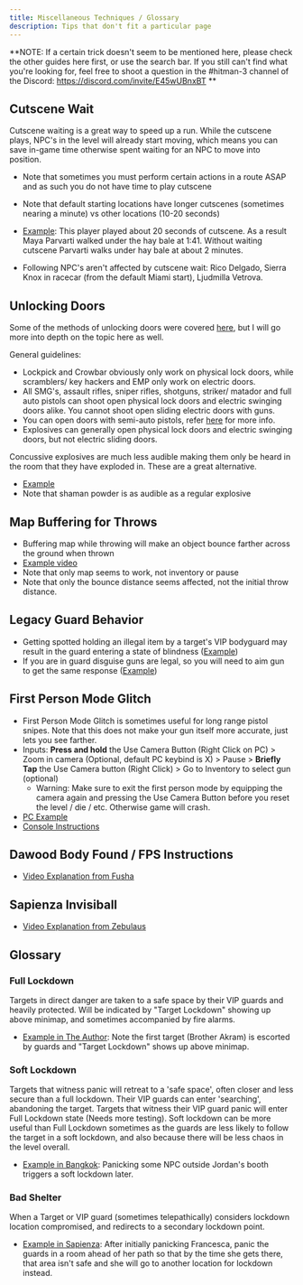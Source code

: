 ```yaml
---
title: Miscellaneous Techniques / Glossary
description: Tips that don't fit a particular page
---
```


**NOTE: If a certain trick doesn't seem to be mentioned here, please check the other guides here first, or use the search bar.
If you still can't find what you're looking for, feel free to shoot a question in the #hitman-3 channel of the Discord: https://discord.com/invite/E45wUBnxBT
**

## Cutscene Wait

Cutscene waiting is a great way to speed up a run. While the cutscene plays, NPC's in the level will already start moving, which means you can save in-game time otherwise spent waiting for an NPC to move into position.

- Note that sometimes you must perform certain actions in a route ASAP and as such you do not have time to play cutscene

- Note that default starting locations have longer cutscenes (sometimes nearing a minute) vs other locations (10-20 seconds)

- [Example](https://youtu.be/F5SXFdx04pI?t=18): This player played about 20 seconds of cutscene. As a result Maya Parvarti walked under the hay bale at 1:41. Without waiting cutscene Parvarti walks under hay bale at about 2 minutes.

- Following NPC's aren't affected by cutscene wait: Rico Delgado, Sierra Knox in racecar (from the default Miami start), Ljudmilla Vetrova.

## Unlocking Doors

Some of the methods of unlocking doors were covered [here](guns), but I will go more into depth on the topic here as well.

General guidelines:

- Lockpick and Crowbar obviously only work on physical lock doors, while scramblers/ key hackers and EMP only work on electric doors.
- All SMG's, assault rifles, sniper rifles, shotguns, striker/ matador and full auto pistols can shoot open physical lock doors and electric swinging doors alike. You cannot shoot open sliding electric doors with guns.
- You can open doors with semi-auto pistols, refer [here](guns#mudshot) for more info.
- Explosives can generally open physical lock doors and electric swinging doors, but not electric sliding doors.

Concussive explosives are much less audible making them only be heard in the room that they have exploded in. These are a great alternative.

- [Example](https://youtu.be/rLJJKdxbMas?t=46)
- Note that shaman powder is as audible as a regular explosive

## Map Buffering for Throws

- Buffering map while throwing will make an object bounce farther across the ground when thrown
- [Example video](https://youtu.be/j3RKns5wbbc)
- Note that only map seems to work, not inventory or pause
- Note that only the bounce distance seems affected, not the initial throw distance.

## Legacy Guard Behavior

- Getting spotted holding an illegal item by a target's VIP bodyguard may result in the guard entering a state of blindness ([Example](https://youtu.be/Sxo4AeX8W5Y?t=38))
- If you are in guard disguise guns are legal, so you will need to aim gun to get the same response ([Example](https://youtu.be/l5xo6fOUSq0?t=15))

## First Person Mode Glitch

- First Person Mode Glitch is sometimes useful for long range pistol snipes. Note that this does not make your gun itself more accurate, just lets you see farther.
- Inputs: **Press and hold** the Use Camera Button (Right Click on PC) > Zoom in camera (Optional, default PC keybind is X) > Pause > **Briefly Tap** the Use Camera button (Right Click) > Go to Inventory to select gun (optional)
  - Warning: Make sure to exit the first person mode by equipping the camera again and pressing the Use Camera Button before you reset the level / die / etc. Otherwise game will crash.
- [PC Example](https://youtu.be/6HX9-UqjhUE?t=29)
- [Console Instructions](https://youtu.be/_kZPfiJeVIw?t=93)

## Dawood Body Found / FPS Instructions
- [Video Explanation from Fusha](https://youtu.be/ZhNN2AVc2hk?list=PLCe2j05dQZz0imgzKn1G5swnujlLrTIJi)

## Sapienza Invisiball
- [Video Explanation from Zebulaus](https://youtu.be/FeuU7Xmt3z8?list=PLCe2j05dQZz0imgzKn1G5swnujlLrTIJi)

## Glossary

### Full Lockdown

Targets in direct danger are taken to a safe space by their VIP guards and heavily protected. Will be indicated by "Target Lockdown" showing up above minimap, and sometimes accompanied by fire alarms.
- [Example in The Author](https://youtu.be/OVpFIYqUaEI?t=12): Note the first target (Brother Akram) is escorted by guards and "Target Lockdown" shows up above minimap.

### Soft Lockdown

Targets that witness panic will retreat to a 'safe space', often closer and less secure than a full lockdown. Their VIP guards can enter 'searching', abandoning the target. Targets that witness their VIP guard panic will enter Full Lockdown state (Needs more testing). Soft lockdown can be more useful than Full Lockdown sometimes as the guards are less likely to follow the target in a soft lockdown, and also because there will be less chaos in the level overall.
- [Example in Bangkok](https://youtu.be/fnyUisYu_zA?t=24): Panicking some NPC outside Jordan's booth triggers a soft lockdown later.

### Bad Shelter

When a Target or VIP guard (sometimes telepathically) considers lockdown location compromised, and redirects to a secondary lockdown point.
- [Example in Sapienza](https://youtu.be/bCdb6o46DxE): After initially panicking Francesca, panic the guards in a room ahead of her path so that by the time she gets there, that area isn't safe and she will go to another location for lockdown instead.
